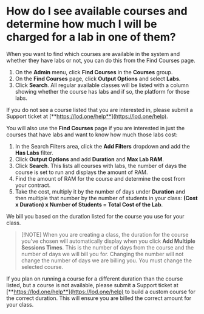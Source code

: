 # How do I see available courses and determine how much I will be charged for a lab in one of them?

When you want to find which courses are available in the system and whether they have labs or not, you can do this from the Find Courses page. 

1. On the **Admin** menu, click **Find Courses** in the **Courses** group. 
1. On the **Find Courses** page, click **Output Options** and select **Labs**. 
1. Click **Search**. All regular available classes will be listed with a column showing whether the course has labs and if so, the platform for those labs. 

If you do not see a course listed that you are interested in, please submit a Support ticket at [**https://lod.one/help**](https://lod.one/help). 

You will also use the **Find Courses** page if you are interested in just the courses that have labs and want to know how much those labs cost:

1. In the Search Filters area, click the **Add Filters** dropdown and add the **Has Labs** filter. 
1. Click **Output Options** and add **Duration** and **Max Lab RAM**. 
1. Click **Search**. This lists all courses with labs, the number of days the course is set to run and displays the amount of RAM. 
1. Find the amount of RAM for the course and determine the cost from your contract. 
1. Take the cost, multiply it by the number of days under **Duration** and then multiple that number by the number of students in your class: **(Cost x Duration) x Number of Students = Total Cost of the Lab**.

We bill you based on the duration listed for the course you use for your class.

>[!NOTE] When you are creating a class, the duration for the course you've chosen will automatically display when you click **Add Multiple Sessions Times**. This is the number of days from the course and the number of days we will bill you for. Changing the number will not change the number of days we are billing you. You must change the selected course. 

If you plan on running a course for a different duration than the course listed, but a course is not available, please submit a Support ticket at [**https://lod.one/help**](https://lod.one/help) to build a custom course for the correct duration. This will ensure you are billed the correct amount for your class.

